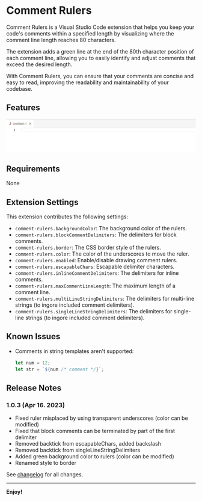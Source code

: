 # Comment Rulers

Comment Rulers is a Visual Studio Code extension that helps you keep your code's comments within a specified length by visualizing where the comment line length reaches 80 characters.

The extension adds a green line at the end of the 80th character position of each comment line, allowing you to easily identify and adjust comments that exceed the desired length.

With Comment Rulers, you can ensure that your comments are concise and easy to read, improving the readability and maintainability of your codebase.

## Features

![features](videos/features.gif)

## Requirements

None

## Extension Settings

This extension contributes the following settings:

* `comment-rulers.backgroundColor`: The background color of the rulers.
* `comment-rulers.blockCommentDelimiters`: The delimiters for block comments.
* `comment-rulers.border`: The CSS border style of the rulers.
* `comment-rulers.color`: The color of the underscores to move the ruler.
* `comment-rulers.enabled`: Enable/disable drawing comment rulers.
* `comment-rulers.escapableChars`: Escapable delimiter characters.
* `comment-rulers.inlineCommentDelimiters`: The delimiters for inline comments.
* `comment-rulers.maxCommentLineLength`: The maximum length of a comment line.
* `comment-rulers.multiLineStringDelimiters`: The delimiters for multi-line strings (to ingore included comment delimiters).
* `comment-rulers.singleLineStringDelimiters`: The delimiters for single-line strings (to ingore included comment delimiters).

## Known Issues

- Comments in string templates aren't supported:
    ```javascript
    let num = 12;
    let str = `${num /* comment */}`;
     ```

## Release Notes

### 1.0.3 (Apr 16. 2023)

- Fixed ruler misplaced by using transparent underscores (color can be modified)
- Fixed that block comments can be terminated by part of the first delimiter
- Removed backtick from escapableChars, added backslash
- Removed backtick from singleLineStringDelimiters
- Added green background color to rulers (color can be modified)
- Renamed style to border

See [changelog](CHANGELOG.md) for all changes.

---

**Enjoy!**
